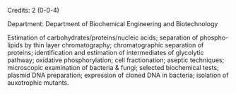 Credits: 2 (0-0-4)

Department: Department of Biochemical Engineering and Biotechnology

Estimation of carbohydrates/proteins/nucleic acids; separation of phospho-lipids by thin layer chromatography; chromatographic separation of proteins; identification and estimation of intermediates of glycolytic pathway; oxidative phosphorylation; cell fractionation; aseptic techniques; microscopic examination of bacteria & fungi; selected biochemical tests; plasmid DNA preparation; expression of cloned DNA in bacteria; isolation of auxotrophic mutants.